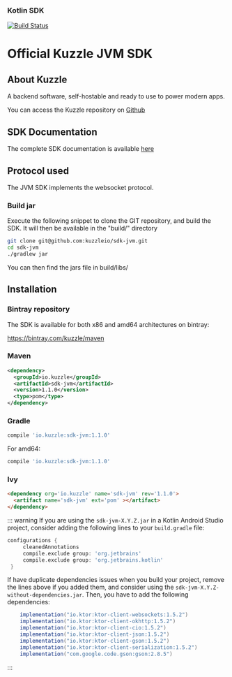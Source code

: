 ### Kotlin SDK

[![Build Status](https://travis-ci.org/kuzzleio/sdk-jvm.svg?branch=master)](https://travis-ci.org/kuzzleio/sdk-jvm)

Official Kuzzle JVM SDK
======

## About Kuzzle

A backend software, self-hostable and ready to use to power modern apps.

You can access the Kuzzle repository on [Github](https://github.com/kuzzleio/kuzzle)

## SDK Documentation

The complete SDK documentation is available [here](https://docs.kuzzle.io/sdk/jvm/1)

## Protocol used

The JVM SDK implements the websocket protocol.

### Build jar

Execute the following snippet to clone the GIT repository, and build the SDK. It will then be available in the "build/" directory

```sh
git clone git@github.com:kuzzleio/sdk-jvm.git
cd sdk-jvm
./gradlew jar
```

You can then find the jars file in build/libs/

## Installation

### Bintray repository

The SDK is available for both x86 and amd64 architectures on bintray:

https://bintray.com/kuzzle/maven

### Maven

```xml
<dependency>
  <groupId>io.kuzzle</groupId>
  <artifactId>sdk-jvm</artifactId>
  <version>1.1.0</version>
  <type>pom</type>
</dependency>
```


### Gradle

```groovy
compile 'io.kuzzle:sdk-jvm:1.1.0'
```

For amd64:

```groovy
compile 'io.kuzzle:sdk-jvm:1.1.0'
```

### Ivy

```html
<dependency org='io.kuzzle' name='sdk-jvm' rev='1.1.0'>
  <artifact name='sdk-jvm' ext='pom' ></artifact>
</dependency>
```

::: warning
If you are using the `sdk-jvm-X.Y.Z.jar` in a Kotlin Android Studio project, consider adding the following lines to your `build.gradle` file:

```groovy
configurations {
     cleanedAnnotations
     compile.exclude group: 'org.jetbrains'
     compile.exclude group: 'org.jetbrains.kotlin'
 }
```

If have duplicate dependencies issues when you build your project, remove the lines above if you added them, and consider using the `sdk-jvm-X.Y.Z-without-dependencies.jar`. Then, you have to add the following dependencies:

```groovy
    implementation("io.ktor:ktor-client-websockets:1.5.2")
    implementation("io.ktor:ktor-client-okhttp:1.5.2")
    implementation("io.ktor:ktor-client-cio:1.5.2")
    implementation("io.ktor:ktor-client-json:1.5.2")
    implementation("io.ktor:ktor-client-gson:1.5.2")
    implementation("io.ktor:ktor-client-serialization:1.5.2")
    implementation("com.google.code.gson:gson:2.8.5")
```

:::
